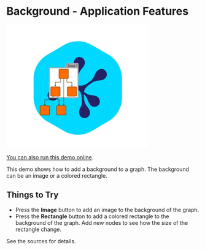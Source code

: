 <!--
 //////////////////////////////////////////////////////////////////////////////
 // @license
 // This file is part of yFiles for HTML.
 // Use is subject to license terms.
 //
 // Copyright (c) by yWorks GmbH, Vor dem Kreuzberg 28,
 // 72070 Tuebingen, Germany. All rights reserved.
 //
 //////////////////////////////////////////////////////////////////////////////
-->
# Background - Application Features

<img src="../../../doc/demo-thumbnails/background-image.webp" alt="demo-thumbnail" height="320"/>

[You can also run this demo online](https://www.yworks.com/demos/application-features/background-image/).

This demo shows how to add a background to a graph. The background can be an image or a colored rectangle.

## Things to Try

- Press the **Image** button to add an image to the background of the graph.
- Press the **Rectangle** button to add a colored rectangle to the background of the graph. Add new nodes to see how the size of the rectangle change.

See the sources for details.
